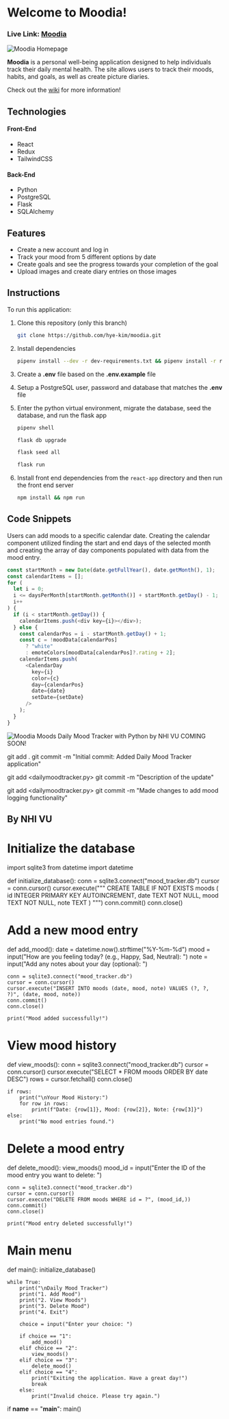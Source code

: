 # Welcome to Moodia!

### **Live Link: [Moodia](https://moodia-app.herokuapp.com/)**

![Moodia Homepage](react-app/src/images/readme-landing.png)

**Moodia** is a personal well-being application designed to help individuals track their daily mental health. The site allows users to track their moods, habits, and goals, as well as create picture diaries.

Check out the [wiki](https://github.com/hye-kim/moodia/wiki) for more information!

## Technologies

#### Front-End

- React
- Redux
- TailwindCSS

#### Back-End

- Python
- PostgreSQL
- Flask
- SQLAlchemy

## Features

- Create a new account and log in
- Track your mood from 5 different options by date
- Create goals and see the progress towards your completion of the goal
- Upload images and create diary entries on those images

## Instructions

To run this application:

1. Clone this repository (only this branch)

   ```bash
   git clone https://github.com/hye-kim/moodia.git
   ```

2. Install dependencies

   ```bash
   pipenv install --dev -r dev-requirements.txt && pipenv install -r requirements.txt
   ```

3. Create a **.env** file based on the **.env.example** file
4. Setup a PostgreSQL user, password and database that matches the **.env** file

5. Enter the python virtual environment, migrate the database, seed the database, and run the flask app

   ```bash
   pipenv shell
   ```

   ```bash
   flask db upgrade
   ```

   ```bash
   flask seed all
   ```

   ```bash
   flask run
   ```

6. Install front end dependencies from the `react-app` directory and then run the front end server
   ```bash
   npm install && npm run
   ```

## Code Snippets

Users can add moods to a specific calendar date. Creating the calendar component utilized finding the start and end days of the selected month and creating the array of day components populated with data from the mood entry.

```js
const startMonth = new Date(date.getFullYear(), date.getMonth(), 1);
const calendarItems = [];
for (
  let i = 0;
  i <= daysPerMonth[startMonth.getMonth()] + startMonth.getDay() - 1;
  i++
) {
  if (i < startMonth.getDay()) {
    calendarItems.push(<div key={i}></div>);
  } else {
    const calendarPos = i - startMonth.getDay() + 1;
    const c = !moodData[calendarPos]
      ? "white"
      : emoteColors[moodData[calendarPos]?.rating + 2];
    calendarItems.push(
      <CalendarDay
        key={i}
        color={c}
        day={calendarPos}
        date={date}
        setDate={setDate}
      />
    );
  }
}
```

![Moodia Moods](react-app/src/images/readme-mood.gif)
Daily Mood Tracker with Python by NHI VU 
COMING SOON!   

git add .
git commit -m "Initial commit: Added Daily Mood Tracker application"

git add <dailymoodtracker.py>
git commit -m "Description of the update"

git add <dailymoodtracker.py>
git commit -m "Made changes to add mood logging functionality"

## By NHI VU

# Initialize the database
import sqlite3
from datetime import datetime 

def initialize_database():
    conn = sqlite3.connect("mood_tracker.db")
    cursor = conn.cursor()
    cursor.execute("""
        CREATE TABLE IF NOT EXISTS moods (
            id INTEGER PRIMARY KEY AUTOINCREMENT,
            date TEXT NOT NULL,
            mood TEXT NOT NULL,
            note TEXT
        )
    """)
    conn.commit()
    conn.close()

# Add a new mood entry

def add_mood():
    date = datetime.now().strftime("%Y-%m-%d")
    mood = input("How are you feeling today? (e.g., Happy, Sad, Neutral): ")
    note = input("Add any notes about your day (optional): ")

    conn = sqlite3.connect("mood_tracker.db")
    cursor = conn.cursor()
    cursor.execute("INSERT INTO moods (date, mood, note) VALUES (?, ?, ?)", (date, mood, note))
    conn.commit()
    conn.close()

    print("Mood added successfully!")

# View mood history
def view_moods():
    conn = sqlite3.connect("mood_tracker.db")
    cursor = conn.cursor()
    cursor.execute("SELECT * FROM moods ORDER BY date DESC")
    rows = cursor.fetchall()
    conn.close()

    if rows:
        print("\nYour Mood History:")
        for row in rows:
            print(f"Date: {row[1]}, Mood: {row[2]}, Note: {row[3]}")
    else:
        print("No mood entries found.")

# Delete a mood entry
def delete_mood():
    view_moods()
    mood_id = input("Enter the ID of the mood entry you want to delete: ")

    conn = sqlite3.connect("mood_tracker.db")
    cursor = conn.cursor()
    cursor.execute("DELETE FROM moods WHERE id = ?", (mood_id,))
    conn.commit()
    conn.close()

    print("Mood entry deleted successfully!")

# Main menu
def main():
    initialize_database()

    while True:
        print("\nDaily Mood Tracker")
        print("1. Add Mood")
        print("2. View Moods")
        print("3. Delete Mood")
        print("4. Exit")

        choice = input("Enter your choice: ")

        if choice == "1":
            add_mood()
        elif choice == "2":
            view_moods()
        elif choice == "3":
            delete_mood()
        elif choice == "4":
            print("Exiting the application. Have a great day!")
            break
        else:
            print("Invalid choice. Please try again.")

if __name__ == "__main__":
    main()
